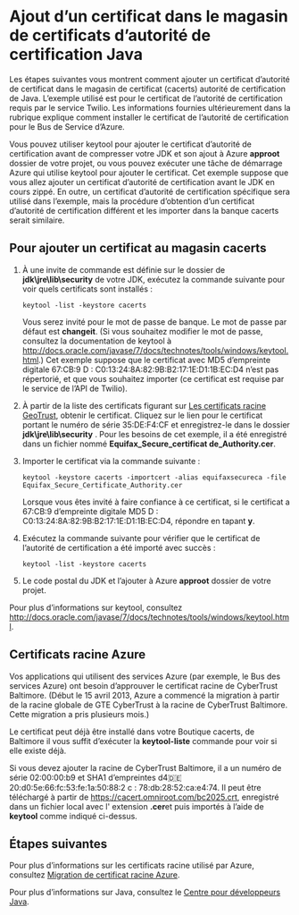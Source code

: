 <properties 
    pageTitle="Ajouter un certificat dans le magasin d’autorité de certification Java | Microsoft Azure" 
    description="Apprenez à ajouter un certificat d’autorité de certificat au magasin de certificats (cacerts) autorité de certification Java pour service de Twilio ou de Bus des services Azure." 
    services="" 
    documentationCenter="java" 
    authors="rmcmurray" 
    manager="wpickett" 
    editor=""/>

<tags 
    ms.service="multiple" 
    ms.workload="na" 
    ms.tgt_pltfrm="na" 
    ms.devlang="Java" 
    ms.topic="article" 
    ms.date="08/11/2016" 
    ms.author="robmcm"/>

# <a name="adding-a-certificate-to-the-java-ca-certificates-store"></a>Ajout d’un certificat dans le magasin de certificats d’autorité de certification Java
Les étapes suivantes vous montrent comment ajouter un certificat d’autorité de certificat dans le magasin de certificat (cacerts) autorité de certification de Java. L’exemple utilisé est pour le certificat de l’autorité de certification requis par le service Twilio. Les informations fournies ultérieurement dans la rubrique explique comment installer le certificat de l’autorité de certification pour le Bus de Service d’Azure. 

Vous pouvez utiliser keytool pour ajouter le certificat d’autorité de certification avant de compresser votre JDK et son ajout à Azure **approot** dossier de votre projet, ou vous pouvez exécuter une tâche de démarrage Azure qui utilise keytool pour ajouter le certificat. Cet exemple suppose que vous allez ajouter un certificat d’autorité de certification avant le JDK en cours zippé. En outre, un certificat d’autorité de certification spécifique sera utilisé dans l’exemple, mais la procédure d’obtention d’un certificat d’autorité de certification différent et les importer dans la banque cacerts serait similaire.

## <a name="to-add-a-certificate-to-the-cacerts-store"></a>Pour ajouter un certificat au magasin cacerts

1. À une invite de commande est définie sur le dossier de **jdk\jre\lib\security** de votre JDK, exécutez la commande suivante pour voir quels certificats sont installés :

    `keytool -list -keystore cacerts`

    Vous serez invité pour le mot de passe de banque. Le mot de passe par défaut est **changeit**. (Si vous souhaitez modifier le mot de passe, consultez la documentation de keytool à <http://docs.oracle.com/javase/7/docs/technotes/tools/windows/keytool.html>.) Cet exemple suppose que le certificat avec MD5 d’empreinte digitale 67:CB:9 D : C0:13:24:8A:82:9B:B2:17:1E:D1:1B:EC:D4 n’est pas répertorié, et que vous souhaitez importer (ce certificat est requise par le service de l’API de Twilio).
2. À partir de la liste des certificats figurant sur [Les certificats racine GeoTrust](http://www.geotrust.com/resources/root-certificates/), obtenir le certificat. Cliquez sur le lien pour le certificat portant le numéro de série 35:DE:F4:CF et enregistrez-le dans le dossier **jdk\jre\lib\security** . Pour les besoins de cet exemple, il a été enregistré dans un fichier nommé **Equifax\_Secure\_certificat de\_Authority.cer**.
3. Importer le certificat via la commande suivante :

    `keytool -keystore cacerts -importcert -alias equifaxsecureca -file Equifax_Secure_Certificate_Authority.cer`

    Lorsque vous êtes invité à faire confiance à ce certificat, si le certificat a 67:CB:9 d’empreinte digitale MD5 D : C0:13:24:8A:82:9B:B2:17:1E:D1:1B:EC:D4, répondre en tapant **y**.
4. Exécutez la commande suivante pour vérifier que le certificat de l’autorité de certification a été importé avec succès :

    `keytool -list -keystore cacerts`

5. Le code postal du JDK et l’ajouter à Azure **approot** dossier de votre projet.

Pour plus d’informations sur keytool, consultez <http://docs.oracle.com/javase/7/docs/technotes/tools/windows/keytool.html>.

## <a name="azure-root-certificates"></a>Certificats racine Azure

Vos applications qui utilisent des services Azure (par exemple, le Bus des services Azure) ont besoin d’approuver le certificat racine de CyberTrust Baltimore. (Début le 15 avril 2013, Azure a commencé la migration à partir de la racine globale de GTE CyberTrust à la racine de CyberTrust Baltimore. Cette migration a pris plusieurs mois.)

Le certificat peut déjà être installé dans votre Boutique cacerts, de Baltimore il vous suffit d’exécuter la **keytool-liste** commande pour voir si elle existe déjà.

Si vous devez ajouter la racine de CyberTrust Baltimore, il a un numéro de série 02:00:00:b9 et SHA1 d’empreintes d4:de:20:d0:5e:66:fc:53:fe:1a:50:88:2 c : 78:db:28:52:ca:e4:74. Il peut être téléchargé à partir de <https://cacert.omniroot.com/bc2025.crt>, enregistré dans un fichier local avec l' extension **.cer**et puis importés à l’aide de **keytool** comme indiqué ci-dessus.

## <a name="next-steps"></a>Étapes suivantes

Pour plus d’informations sur les certificats racine utilisé par Azure, consultez [Migration de certificat racine Azure](http://blogs.msdn.com/b/windowsazure/archive/2013/03/15/windows-azure-root-certificate-migration.aspx).

Pour plus d’informations sur Java, consultez le [Centre pour développeurs Java](/develop/java/).
